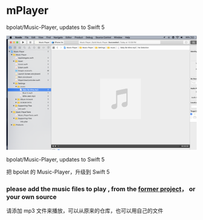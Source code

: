 # mPlayer
bpolat/Music-Player, updates to Swift 5




<img src="https://github.com/coyingcat/mPlayer/blob/master/info/one.png">



bpolat/Music-Player, updates to Swift 5

把 bpolat 的 Music-Player，升级到  Swift 5



### please add the music files to play , from the [former project](https://github.com/bpolat/Music-Player)， or your own source

请添加 mp3 文件来播放，可以从原来的仓库，也可以用自己的文件